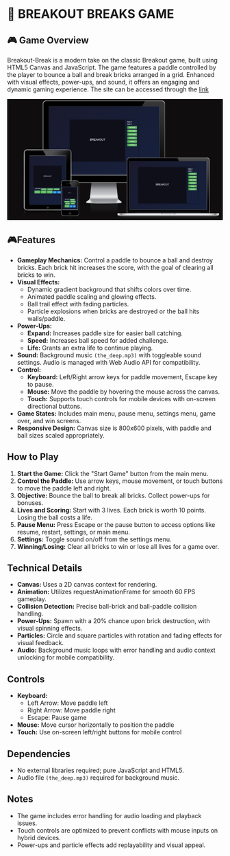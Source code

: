 # 🚀 BREAKOUT BREAKS GAME

 ## 🎮 Game Overview
 Breakout-Break is a modern take on the classic Breakout game, built using HTML5 Canvas and JavaScript. The game features a paddle controlled by the player to bounce a ball and break bricks arranged in a grid. Enhanced with visual effects, power-ups, and sound, it offers an engaging and dynamic gaming experience.
 The site can be accessed through the [link](https://ebuka-martins.github.io/breakout-breaks/)

 ![Breakout Game website](assets/images/front-page.png)

 ## 🎮Features
 - **Gameplay Mechanics:** Control a paddle to bounce a ball and destroy bricks. Each brick hit increases the score, with the goal of clearing all bricks to win.
- **Visual Effects:**
  - Dynamic gradient background that shifts colors over time.
  - Animated paddle scaling and glowing effects.
  - Ball trail effect with fading particles.
  - Particle explosions when bricks are destroyed or the ball hits walls/paddle.
- **Power-Ups:**  
  - **Expand:** Increases paddle size for easier ball catching.
  - **Speed:** Increases ball speed for added challenge.
  - **Life:** Grants an extra life to continue playing.
- **Sound:** Background music ``(the_deep.mp3)`` with toggleable sound settings. Audio is managed with Web Audio API for compatibility.  
- **Control:** 
  - **Keyboard:** Left/Right arrow keys for paddle movement, Escape key to pause.
  - **Mouse:** Move the paddle by hovering the mouse across the canvas.
  - **Touch:** Supports touch controls for mobile devices with on-screen directional buttons.
- **Game States:** Includes main menu, pause menu, settings menu, game over, and win screens.
- **Responsive Design:** Canvas size is 800x600 pixels, with paddle and ball sizes scaled appropriately.

## How to Play
1. **Start the Game:** Click the "Start Game" button from the main menu.
2. **Control the Paddle:** Use arrow keys, mouse movement, or touch buttons to move the paddle left and right.
3. **Objective:** Bounce the ball to break all bricks. Collect power-ups for bonuses.
4. **Lives and Scoring:** Start with 3 lives. Each brick is worth 10 points. Losing the ball costs a life.
5. **Pause Menu:** Press Escape or the pause button to access options like resume, restart, settings, or main menu.
6. **Settings:** Toggle sound on/off from the settings menu.
7. **Winning/Losing:** Clear all bricks to win or lose all lives for a game over.

## Technical Details
- **Canvas:** Uses a 2D canvas context for rendering.
- **Animation:** Utilizes requestAnimationFrame for smooth 60 FPS gameplay.
- **Collision Detection:** Precise ball-brick and ball-paddle collision handling.
- **Power-Ups:** Spawn with a 20% chance upon brick destruction, with visual spinning effects.
- **Particles:** Circle and square particles with rotation and fading effects for visual feedback.
- **Audio:** Background music loops with error handling and audio context unlocking for mobile compatibility.

## Controls
- **Keyboard:** 
  - Left Arrow: Move paddle left
  - Right Arrow: Move paddle right
  - Escape: Pause game
- **Mouse:** Move cursor horizontally to position the paddle
- **Touch:** Use on-screen left/right buttons for mobile control

## Dependencies
- No external libraries required; pure JavaScript and HTML5.
- Audio file ``(the_deep.mp3)`` required for background music.

## Notes
- The game includes error handling for audio loading and playback issues.
- Touch controls are optimized to prevent conflicts with mouse inputs on hybrid devices.
- Power-ups and particle effects add replayability and visual appeal.













































